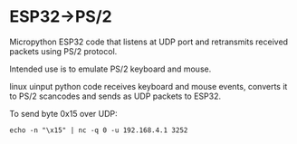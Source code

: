# ESP32->PS/2

Micropython ESP32 code that listens at UDP port and
retransmits received packets using PS/2 protocol.

Intended use is to emulate PS/2 keyboard and mouse.

linux uinput python code receives keyboard and mouse
events, converts it to PS/2 scancodes and sends as UDP packets
to ESP32.

To send byte 0x15 over UDP:

    echo -n "\x15" | nc -q 0 -u 192.168.4.1 3252
